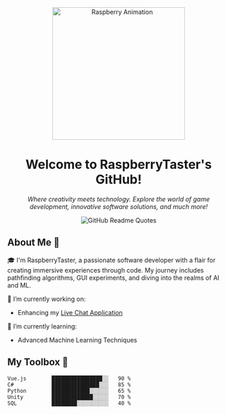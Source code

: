 <div align="center">
  <img src="https://raw.githubusercontent.com/RaspberryTaster/your-repo/main/assets/raspberry-animation.gif" alt="Raspberry Animation" width="300"/>
  <h1>Welcome to RaspberryTaster's GitHub!</h1>
</div>

<p align="center">
  <i>Where creativity meets technology. Explore the world of game development, innovative software solutions, and much more!</i>
</p>

<p align="center">
  <!-- Dynamic Quote -->
  <img src="https://github-readme-quotes.herokuapp.com/quote?theme=dark&animation=grow_out_in&layout=zues&font=Redressed" alt="GitHub Readme Quotes">
</p>

## About Me 🚀

🎓 I'm RaspberryTaster, a passionate software developer with a flair for creating immersive experiences through code. My journey includes pathfinding algorithms, GUI experiments, and diving into the realms of AI and ML.

🔭 I’m currently working on:
- Enhancing my [Live Chat Application](https://github.com/RaspberryTaster/live-chat)

🌱 I’m currently learning:
- Advanced Machine Learning Techniques

## My Toolbox 🧰

```text
Vue.js        ████████████████░░   90 %
C#            ███████████████░░░   85 %
Python        ████████████░░░░░░   65 %
Unity         █████████████░░░░░   70 %
SQL           ████████░░░░░░░░░░   40 %
